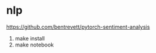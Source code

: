 # nlp

https://github.com/bentrevett/pytorch-sentiment-analysis



1. make install
2. make notebook
